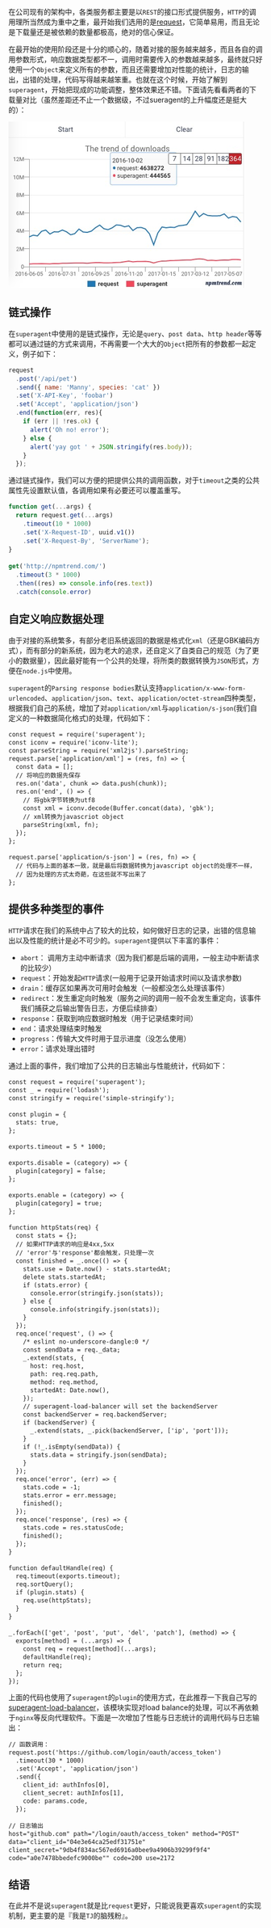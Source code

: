 在公司现有的架构中，各类服务都主要是以`REST`的接口形式提供服务，`HTTP`的调用理所当然成为重中之重，最开始我们选用的是[request](https://github.com/request/request)，它简单易用，而且无论是下载量还是被依赖的数量都极高，绝对的信心保证。

在最开始的使用阶段还是十分的顺心的，随着对接的服务越来越多，而且各自的调用参数形式，响应数据类型都不一，调用时需要传入的参数越来越多，最终就只好使用一个`Object`来定义所有的参数，而且还需要增加对性能的统计，日志的输出，出错的处理，代码写得越来越笨重。也就在这个时候，开始了解到`superagent`，开始把现成的功能调整，整体效果还不错。下面请先看看两者的下载量对比（虽然差距还不止一个数据级，不过sueragent的上升幅度还是挺大的）：

![](assets/superagent-request.jpeg)

## 链式操作

在`superagent`中使用的是链式操作，无论是`query`、`post data`、`http header`等等都可以通过链的方式来调用，不再需要一个大大的`Object`把所有的参数都一起定义，例子如下：

```js
request
  .post('/api/pet')
  .send({ name: 'Manny', species: 'cat' })
  .set('X-API-Key', 'foobar')
  .set('Accept', 'application/json')
  .end(function(err, res){
    if (err || !res.ok) {
      alert('Oh no! error');
    } else {
      alert('yay got ' + JSON.stringify(res.body));
    }
  });
```

通过链式操作，我们可以方便的把提供公共的调用函数，对于`timeout`之类的公共属性先设置默认值，各调用如果有必要还可以覆盖重写。

```js
function get(...args) {
  return request.get(...args)
    .timeout(10 * 1000)
    .set('X-Request-ID', uuid.v1())
    .set('X-Request-By', 'ServerName');
}

get('http://npmtrend.com/')
  .timeout(3 * 1000)
  .then((res) => console.info(res.text))
  .catch(console.error)
```

## 自定义响应数据处理

由于对接的系统繁多，有部分老旧系统返回的数据是格式化`xml`（还是GBK编码方式），而有部分的新系统，因为老大的追求，还自定义了自类自己的规范（为了更小的数据量），因此最好能有一个公共的处理，将所类的数据转换为`JSON`形式，方便在`node.js`中使用。

`superagent`的`Parsing response bodies`默认支持`application/x-www-form-urlencoded`、`application/json`、`text`、`application/octet-stream`四种类型，根据我们自己的系统，增加了对`application/xml`与`application/s-json`(我们自定义的一种数据简化格式)的处理，代码如下：

```
const request = require('superagent');
const iconv = require('iconv-lite');
const parseString = require('xml2js').parseString;
request.parse['application/xml'] = (res, fn) => {
  const data = [];
  // 将响应的数据先保存
  res.on('data', chunk => data.push(chunk));
  res.on('end', () => {
    // 将gbk字节转换为utf8
    const xml = iconv.decode(Buffer.concat(data), 'gbk');
    // xml转换为javascriot object
    parseString(xml, fn);
  });
};

request.parse['application/s-json'] = (res, fn) => {
  // 代码与上面的基本一致，就是最后将数据转换为javascript object的处理不一样，
  // 因为处理的方式太奇葩，在这些就不写出来了
};
```

## 提供多种类型的事件

`HTTP`请求在我们的系统中占了较大的比较，如何做好日志的记录，出错的信息输出以及性能的统计是必不可少的。`superagent`提供以下丰富的事件：

- `abort`： 调用方主动中断请求（因为我们都是后端的调用，一般主动中断请求的比较少）
- `request`：开始发起`HTTP`请求(一般用于记录开始请求时间以及请求参数)
- `drain`：缓存区如果再次可用时会触发（一般都没怎么处理该事件）
- `redirect`：发生重定向时触发（服务之间的调用一般不会发生重定向，该事件我们捕获之后输出警告日志，方便后续排查）
- `response`：获取到响应数据时触发（用于记录结束时间）
- `end`：请求处理结束时触发
- `progress`：传输大文件时用于显示进度（没怎么使用）
- `error`：请求处理出错时

通过上面的事件，我们增加了公共的日志输出与性能统计，代码如下：

```
const request = require('superagent');
const _ = require('lodash');
const stringify = require('simple-stringify');

const plugin = {
  stats: true,
};

exports.timeout = 5 * 1000;

exports.disable = (category) => {
  plugin[category] = false;
};

exports.enable = (category) => {
  plugin[category] = true;
};

function httpStats(req) {
  const stats = {};
  // 如果HTTP请求的响应是4xx,5xx
  // 'error'与'response'都会触发，只处理一次
  const finished = _.once(() => {
    stats.use = Date.now() - stats.startedAt;
    delete stats.startedAt;
    if (stats.error) {
      console.error(stringify.json(stats));
    } else {
      console.info(stringify.json(stats));
    }
  });
  req.once('request', () => {
    /* eslint no-underscore-dangle:0 */
    const sendData = req._data;
    _.extend(stats, {
      host: req.host,
      path: req.req.path,
      method: req.method,
      startedAt: Date.now(),
    });
    // superagent-load-balancer will set the backendServer
    const backendServer = req.backendServer;
    if (backendServer) {
      _.extend(stats, _.pick(backendServer, ['ip', 'port']));
    }
    if (!_.isEmpty(sendData)) {
      stats.data = stringify.json(sendData);
    }
  });
  req.once('error', (err) => {
    stats.code = -1;
    stats.error = err.message;
    finished();
  });
  req.once('response', (res) => {
    stats.code = res.statusCode;
    finished();
  });
}

function defaultHandle(req) {
  req.timeout(exports.timeout);
  req.sortQuery();
  if (plugin.stats) {
    req.use(httpStats);
  }
}

_.forEach(['get', 'post', 'put', 'del', 'patch'], (method) => {
  exports[method] = (...args) => {
    const req = request[method](...args);
    defaultHandle(req);
    return req;
  };
});
```

上面的代码也使用了`superagent`的`plugin`的使用方式，在此推荐一下我自己写的[superagent-load-balancer](https://github.com/vicanso/superagent-load-balancer)，该模块实现对load balance的处理，可以不再依赖于`nginx`等反向代理软件。下面是一次增加了性能与日志统计的调用代码与日志输出：

```
// 函数调用：
request.post('https://github.com/login/oauth/access_token')
  .timeout(30 * 1000)
  .set('Accept', 'application/json')
  .send({
    client_id: authInfos[0],
    client_secret: authInfos[1],
    code: params.code,
  });

// 日志输出
host="github.com" path="/login/oauth/access_token" method="POST" data="client_id="04e3e64ca25edf31751e" client_secret="9db4f834ac567ed6916a0bee9a4906b39299f9f4" code="a0e7478bbedefc9000be"" code=200 use=2172
```

## 结语

在此并不是说`superagent`就是比`request`更好，只能说我更喜欢`superagent`的实现机制，更主要的是『我是`TJ`的脑残粉』。
